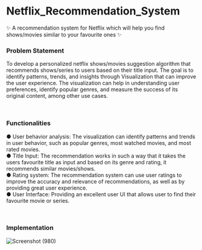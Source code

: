 # Netflix_Recommendation_System
✨ A recommendation system for Netflix which will help you find shows/movies similar to your favourite ones ✨ 

<h3> Problem Statement </h3>
<p>To develop a personalized netflix shows/movies suggestion algorithm that recommends shows/series to users based on their title input. The goal is to identify patterns, trends, and insights through Visualization that can improve the user experience. The visualization can help in understanding user preferences, identify popular genres, and measure the success of its original content, among other use cases. </p>
<br>

<h3> Functionalities </h3>
<p>
● User behavior analysis: The visualization can identify patterns and trends in user behavior, such as popular genres, most watched movies, and most rated movies.
<br>
● Title Input: The recommendation works in such a way that it takes the users favourite title as input and based on its genre and rating, it recommends similar movies/shows.
<br>
● Rating system: The recommendation system can use user ratings to improve the accuracy and relevance of recommendations, as well as by providing great user experience.
<br>
● User Interface: Providing an excellent user UI that allows user to find their favourite movie or series.
</p>
<br>

<h3> Implementation </h3>

![Screenshot (980)](https://user-images.githubusercontent.com/100609372/232208904-7b3b3967-707b-496c-82b8-372cb459f20d.png)



